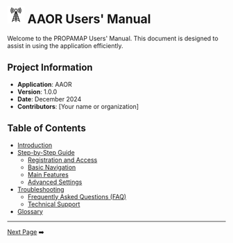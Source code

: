 # [<img src="./images/antenna.png" alt="images_antena" width="40">](https://github.com/propagamap) AAOR Users' Manual

Welcome to the PROPAMAP Users' Manual. This document is designed to assist in using the application efficiently.

## Project Information
- **Application**: AAOR
- **Version**: 1.0.0
- **Date**: December 2024
- **Contributors**: [Your name or organization]

## Table of Contents
- [Introduction](Introduction.md)
- [Step-by-Step Guide](Step_by_Step_Guide.md)
  - [Registration and Access](Registration_and_Access.md)
  - [Basic Navigation](Basic_Navigation.md)
  - [Main Features](Main_Features.md)
  - [Advanced Settings](Advanced_Settings.md)
- [Troubleshooting](Troubleshooting.md)
  - [Frequently Asked Questions (FAQ)](Troubleshooting.md#frequently-asked-questions-faq)
  - [Technical Support](Troubleshooting.md#technical-support)
- [Glossary](Glossary.md)

---
<div style="display: flex; justify-content: space-between; align-items: center;">
  
  <div style="text-align: right;">
    <a href="Introduction.md">Next Page</a> ➡️
  </div>
</div>